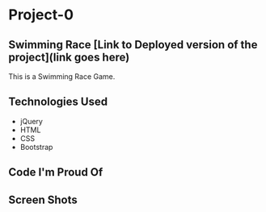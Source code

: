 # Project-0

## Swimming Race [Link to Deployed version of the project](link goes here)

This is a Swimming Race Game.

## Technologies Used

* jQuery
* HTML
* CSS
* Bootstrap

## Code I'm Proud Of  

## Screen Shots
